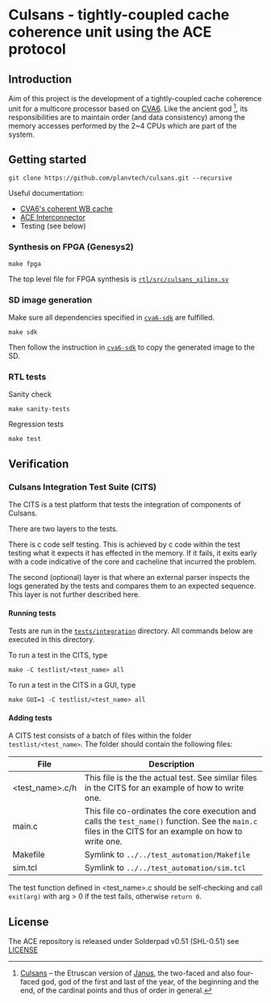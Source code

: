 # Culsans - tightly-coupled cache coherence unit using the ACE protocol


## Introduction

Aim of this project is the development of a tightly-coupled cache coherence unit for a multicore processor based on
[CVA6](https://github.com/openhwgroup/cva6). Like the ancient god [^1], its responsibilities are to maintain order
(and data consistency) among the memory accesses performed by the 2~4 CPUs which are part of the system.

[^1]: [Culsans](https://en.wikipedia.org/wiki/Culsans) – the Etruscan version of [Janus](https://en.wikipedia.org/wiki/Janus),
the two-faced and also four-faced god, god of the first and last of the year, of the beginning and the end, of the
cardinal points and thus of order in general.


## Getting started

```
git clone https://github.com/planvtech/culsans.git --recursive
```

Useful documentation:

- [CVA6's coherent WB cache](https://github.com/planvtech/cva6/blob/culsans_pulp/docs/03_cva6_design/wb_cache_with_coherence_support.md)
- [ACE Interconnector](https://github.com/planvtech/ace/blob/pulp/doc/ace_ccu_top.md)
- Testing (see below)

### Synthesis on FPGA (Genesys2)

```
make fpga
```

The top level file for FPGA synthesis is [`rtl/src/culsans_xilinx.sv`](rtl/src/culsans_xilinx.sv)


### SD image generation

Make sure all dependencies specified in [`cva6-sdk`](https://github.com/planvtech/cva6-sdk/blob/culsans_pulp/README.md) are fulfilled.

```
make sdk
```

Then follow the instruction in [`cva6-sdk`](https://github.com/planvtech/cva6-sdk/blob/culsans_pulp/README.md) to copy the generated image to the SD.


### RTL tests

Sanity check

```
make sanity-tests
```

Regression tests

```
make test
```


## Verification


### Culsans Integration Test Suite (CITS)

The CITS is a test platform that tests the integration of components of Culsans.

There are two layers to the tests.

There is c code self testing. This is achieved by c code within the test testing what it expects it has effected in the
memory. If it fails, it exits early with a code indicative of the core and cacheline that incurred the problem.

The second (optional) layer is that where an external parser inspects the logs generated by the tests and compares them to an
expected sequence. This layer is not further described here.


#### Running tests

Tests are run in the [`tests/integration`](tests/integration) directory. All commands below are executed in this directory.

To run a test in the CITS, type

```
make -C testlist/<test_name> all
```

To run a test in the CITS in a GUI, type

```
make GUI=1 -C testlist/<test_name> all
```


#### Adding tests

A CITS test consists of a batch of files within the folder `testlist/<test_name>`. The folder should contain the following files:

| File            | Description |
|-----------------|-------------|
| <test_name>.c/h | This file is the the actual test. See similar files in the CITS for an example of how to write one. |
| main.c          | This file co-ordinates the core execution and calls the `test_name()` function. See the `main.c` files in the CITS for an example on how to write one. |
| Makefile        | Symlink to `../../test_automation/Makefile` |
| sim.tcl         | Symlink to `../../test_automation/sim.tcl` |

The test function defined in <test_name>.c should be self-checking and call `exit(arg)` with arg > 0 if the test fails, otherwise `return 0`.

## License

The ACE repository is released under Solderpad v0.51 (SHL-0.51) see [LICENSE](LICENSE)